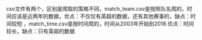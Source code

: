 csv文件有两个，区别是爬取的策略不同，match_team.csv是按照队名爬的，时间应该是近两年的数据，优点：不仅仅有英超的数据，还有其他赛事的，缺点：时间较短
，match_time.csv是按时间爬的，时间从2003年开始到2018.优点：时间较长，缺点：只有英超的数据
